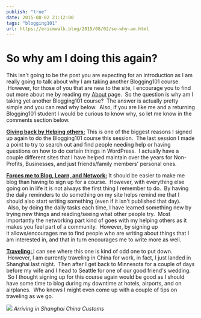 ```yaml
---
publish: "true"
date: 2015-08-02 21:12:00
tags: "blogging101"
url: https://ericmwalk.blog/2015/08/02/so-why-am.html
---
```


# So why am I doing this again?

This isn't going to be the post you are expecting for an introduction as I am really going to talk about why I am taking another Blogging101 course.  However, for those of you that are new to the site, I encourage you to find out more about me by reading my <a href="https://ericmwalk.blog/about/">About</a> page.  So the question is why am I taking yet another Blogging101 course?  The answer is actually pretty simple and you can read why below.  Also, if you are like me and a returning Blogging101 student I would be curious to know why, so let me know in the comments section below.

<span style='text-decoration:underline;'><strong>Giving back by Helping others:</strong></span>
This is one of the biggest reasons I signed up again to do the Blogging101 course this session.  The last session I made a point to try to search out and find people needing help or having questions on how to do certain things in WordPress.  I actually have a couple different sites that I have helped maintain over the years for Non-Profits, Businesses, and just friends/family members' personal ones.

<span style="text-decoration:underline;"><strong>Forces me to Blog, Learn, and Network:</strong></span>
It should be easier to make me blog than having to sign up for a course.  However, with everything else going on in life it is not always the first thing I remember to do.  By having the daily reminders to do something on my site helps remind me that I should also start writing something (even if it isn't published that day).  Also, by doing the daily tasks each time, I have learned something new by trying new things and reading/seeing what other people try.  Most importantly the networking part kind of goes with my helping others as it makes you feel part of a community.  However, by signing up it allows/encourages me to find people who are writing about things that I am interested in, and that in turn encourages me to write more as well.

<span style="text-decoration:underline;"><strong>Traveling:
</strong></span>I can see where this one is kind of odd one to put down.  However, I am currently traveling in China for work, in fact, I just landed in Shanghai last night.  Then after I get back to Minnesota for a couple of days before my wife and I head to Seattle for one of our good friend's wedding.  So I thought signing up for this course again would be good as I should have some time to blog during my downtime at hotels, airports, and on airplanes.  Who knows I might even come up with a couple of tips on traveling as we go.

![](https://ericmwalk.blog/uploads/2021/07a6ebd2cb.jpg)
*Arriving in Shanghai China Customs*
